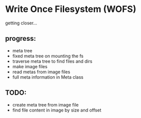 # Write Once Filesystem (WOFS)
getting closer...
## progress: 
+ meta tree
+ fixed meta tree on mounting the fs
+ traverse meta tree to find files and dirs
+ make image files
+ read metas from image files
+ full meta information in Meta class

## TODO:
+ create meta tree from image file
+ find file content in image by size and offset 


